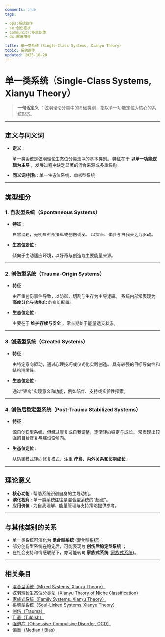 ```yaml
---
comments: true
tags:

- ops:系统运作
- sx:创伤症状
- community:多意识体
- dx:解离障碍

title: 单一类系统（Single-Class Systems, Xianyu Theory）
topic: 系统运作
updated: 2025-10-20
---
```


# 单一类系统（Single-Class Systems, Xianyu Theory）

> **一句话定义** ：弦羽理论分类中的基础类别，指以单一功能定位为核心的系统形态。

---

## 定义与同义词

- **定义** :

  单一类系统是弦羽理论生态位分类法中的基本类别。
  特征在于 **以单一功能逻辑为主导** ，发展过程中缺乏显著的混合来源或多重结构。

- **同义词/别称** : 单一生态位系统、单核型系统

---

## 类型细分

### 1. 自发型系统（Spontaneous Systems）

- **特征** :

  自然涌现，无明显外部操纵或创伤诱发。
  以探索、体验与自我表达为驱动。

- **生态位定位** :

  倾向于主动适应环境，以好奇与创造为主要能量来源。

---

### 2. 创伤型系统（Trauma-Origin Systems）

- **特征** :

  由严重创伤事件导致，以防御、切割与生存为主导逻辑。
  系统内部常表现为 **高度分化与功能化** 的身份配置。

- **生态位定位** :

  主要在于 **维护存续与安全** ，常长期处于能量透支状态。

---

### 3. 创造型系统（Created Systems）

- **特征** :

  由特定意向驱动，通过心理技巧或仪式化实践创造。
  具有较强的目标导向性和结构清晰性。

- **生态位定位** :

  通过“建构”实现意义和功能，例如陪伴、支持或实验性探索。

---

### 4. 创伤后稳定型系统（Post-Trauma Stabilized Systems）

- **特征** :

  源自创伤型系统，但经过康复或自我调整，逐渐转向稳定与成长。
  常表现出较强的自我修复与建设性倾向。

- **生态位定位** :

  从防御模式转向修复模式，注重 **疗愈、内外关系和长期成长** 。

---

## 理论意义

- **核心功能** : 帮助系统识别自身的主导动机。
- **演化视角** : 单一类系统往往是混合型系统的“起点”。
- **应用价值** : 为自我理解、能量管理与支持策略提供参考。

---

## 与其他类别的关系

- 单一类系统可演化为 **混合型系统** ([混合型系统](Mixed-Systems-Xianyu.md))；
- 部分创伤型系统在稳定后，可能表现为 **创伤后稳定型系统** ；
- 在社会支持和情感联结下，亦可能转向 **家族式系统** ([家族式系统](Family-Systems-Xianyu.md))。

---

## 相关条目

- [混合型系统（Mixed Systems, Xianyu Theory）](Mixed-Systems-Xianyu.md)
- [弦羽理论生态位分类法（Xianyu Theory of Niche Classification）](Xianyu-Theory-Niche-Classification.md)
- [家族式系统（Family Systems, Xianyu Theory）](Family-Systems-Xianyu.md)
- [系魂型系统（Soul-Linked Systems, Xianyu Theory）](Soul-Linked-Systems-Xianyu.md)
- [创伤（Trauma）](Trauma.md)
- [T 语（Tulpish）](Tulpish.md)
- [强迫症（Obsessive-Compulsive Disorder, OCD）](OCD.md)
- [偏重（Median / Bias）](Median-Bias.md)
